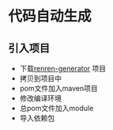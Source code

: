 # 代码自动生成

## 引入项目

- 下载[renren-generator](https://gitee.com/renrenio/renren-generator) 项目
- 拷贝到项目中
- pom文件加入maven项目
- 修改编译环境
- 总pom文件加入module
- 导入依赖包

